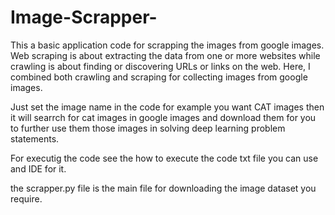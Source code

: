 # Image-Scrapper-

This a  basic application code for scrapping the images from google images.
Web scraping is about extracting the data from one or more websites while crawling is about finding or discovering URLs or links on the web. Here, I combined both crawling and scraping for collecting images from google images.

Just set the image name in the code for example you want CAT images then it will searrch for cat images in google images and download them for you to further use them those images in solving deep learning problem statements.

For executig the code see the how to execute the code txt file you can use and IDE for it.

the scrapper.py file is the main file for downloading the image dataset you require.


